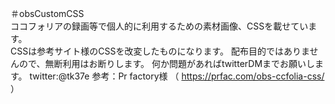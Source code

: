 ＃obsCustomCSS<br>
ココフォリアの録画等で個人的に利用するための素材画像、CSSを載せています。<br>
CSSは参考サイト様のCSSを改変したものになります。
配布目的ではありませんので、無断利用はお断りします。
何か問題があればtwitterDMまでお願いします。
twitter:@tk37e
参考：Pr factory様 （ https://prfac.com/obs-ccfolia-css/ ）
